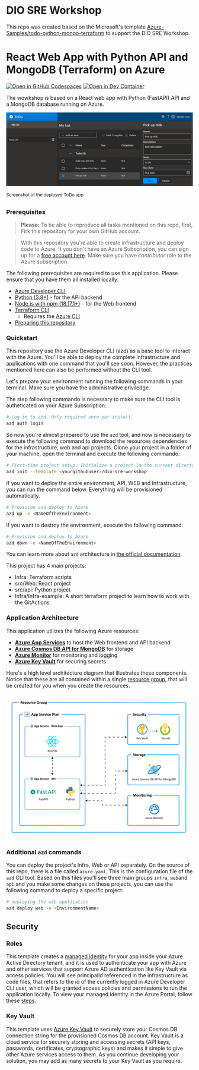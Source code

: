 # DIO SRE Workshop

This repo was created based on the Microsoft's template [Azure-Samples/todo-python-mongo-terraform](htps://github.com/Azure-Samples/todo-python-mongo-terraform) to support the DIO SRE Workshop.

# React Web App with Python API and MongoDB (Terraform) on Azure

[![Open in GitHub Codespaces](https://img.shields.io/static/v1?style=for-the-badge&label=GitHub+Codespaces&message=Open&color=brightgreen&logo=github)](https://codespaces.new/tanure/todo-python-mongo-terraform)
[![Open in Dev Container](https://img.shields.io/static/v1?style=for-the-badge&label=Dev+Containers&message=Open&color=blue&logo=visualstudiocode)](https://vscode.dev/redirect?url=vscode://ms-vscode-remote.remote-containers/cloneInVolume?url=https://github.com/tanure/todo-python-mongo-terraform)

The wowkshop is based on a React web app with Python (FastAPI) API and a MongoDB database running on Azure. 

!["Screenshot of deployed ToDo app"](assets/web.png)

<sup>Screenshot of the deployed ToDo app</sup>

### Prerequisites
> **Please:** To be able to reproduce all tasks mentioned on this repo, first, Firk this repository for your own GitHub account.

> With this repository you're able to create infrastructure and deploy code to Azure. If you don't have an Azure Subscription, you can sign up for a [free account here](https://azure.microsoft.com/free/). Make sure you have *contributor* role to the Azure subscription.


The following prerequisites are required to use this application. Please ensure that you have them all installed locally.

- [Azure Developer CLI](https://aka.ms/azd-install)
- [Python (3.8+)](https://www.python.org/downloads/) - for the API backend
- [Node.js with npm (18.17.1+)](https://nodejs.org/) - for the Web frontend
- [Terraform CLI](https://aka.ms/azure-dev/terraform-install)
    - Requires the [Azure CLI](https://learn.microsoft.com/cli/azure/install-azure-cli)
- [Preparing this repository](docs/README.md)

### Quickstart
This repository use the Azure Developer CLI (azd) as a base tool to interact with the Azure. You'll be able to deploy the complete infrastructure and applications with one command that you'll see soon. However, the practices mentioned here can also be performed without the CLI tool.

Let's prepare your environment running the following commands in your terminal. Make sure you have the administrative priviledge.

The step following commando is necessary to make sure the CLI tool is autheticated on your Azure Subscription:

```bash
# Log in to azd. Only required once per-install.
azd auth login
```

So now you're almost prepared to use the `azd` tool, and now is necessary to execute the following command to download the resources dependencies for the infrastructure, web and api projects. Clone your project in a folder of your machine, open the terminal and execute the following commando:

```bash
# First-time project setup. Initialize a project in the current directory, using this template. 
azd init --template <yourgithubuser>/dio-sre-workshop
```

If you want to deploy the entire environment, API, WEB and Infrastructure, you can run the command below. Everything will be provisioned automatically.
```bash
# Provision and deploy to Azure
azd up -e <NameOfTheEnvironment>
```

If you want to destroy the environment, execute the following command:
```bash
# Provision and deploy to Azure
azd down -e <NameOfTheEnvironment>
```

You can learn more about `azd` architecture in [the official documentation](https://learn.microsoft.com/azure/developer/azure-developer-cli/make-azd-compatible?pivots=azd-create#understand-the-azd-architecture).

This project has 4 main projects:
- Infra: Terraform scripts
- src/Web: React project
- src/api: Python project
- Infra/Infra-example: A short terraform project to learn how to work with the GitActions

### Application Architecture

This application utilizes the following Azure resources:

- [**Azure App Services**](https://docs.microsoft.com/azure/app-service/) to host the Web frontend and API backend
- [**Azure Cosmos DB API for MongoDB**](https://docs.microsoft.com/azure/cosmos-db/mongodb/mongodb-introduction) for storage
- [**Azure Monitor**](https://docs.microsoft.com/azure/azure-monitor/) for monitoring and logging
- [**Azure Key Vault**](https://docs.microsoft.com/azure/key-vault/) for securing secrets

Here's a high level architecture diagram that illustrates these components. Notice that these are all contained within a single [resource group](https://docs.microsoft.com/azure/azure-resource-manager/management/manage-resource-groups-portal), that will be created for you when you create the resources.

!["Application architecture diagram"](assets/resources.png)

### Additional `azd` commands

You can deploy the project's Infra, Web or API separately. On the source of this repo, there is a file called `azure.yaml`. This is the configuration file of the `azd` CLI tool. 
Based on this files you'll see three main groups `infra`, `web`and `api` and you make some changes on these projects, you can use the following command to deploy a specific project:

```bash
# deploying the web application
azd deploy web -e <EnvironmentName>
```
    
## Security

### Roles

This template creates a [managed identity](https://docs.microsoft.com/azure/active-directory/managed-identities-azure-resources/overview) for your app inside your Azure Active Directory tenant, and it is used to authenticate your app with Azure and other services that support Azure AD authentication like Key Vault via access policies. You will see principalId referenced in the infrastructure as code files, that refers to the id of the currently logged in Azure Developer CLI user, which will be granted access policies and permissions to run the application locally. To view your managed identity in the Azure Portal, follow these [steps](https://docs.microsoft.com/azure/active-directory/managed-identities-azure-resources/how-to-view-managed-identity-service-principal-portal).

### Key Vault

This template uses [Azure Key Vault](https://docs.microsoft.com/azure/key-vault/general/overview) to securely store your Cosmos DB connection string for the provisioned Cosmos DB account. Key Vault is a cloud service for securely storing and accessing secrets (API keys, passwords, certificates, cryptographic keys) and makes it simple to give other Azure services access to them. As you continue developing your solution, you may add as many secrets to your Key Vault as you require.

